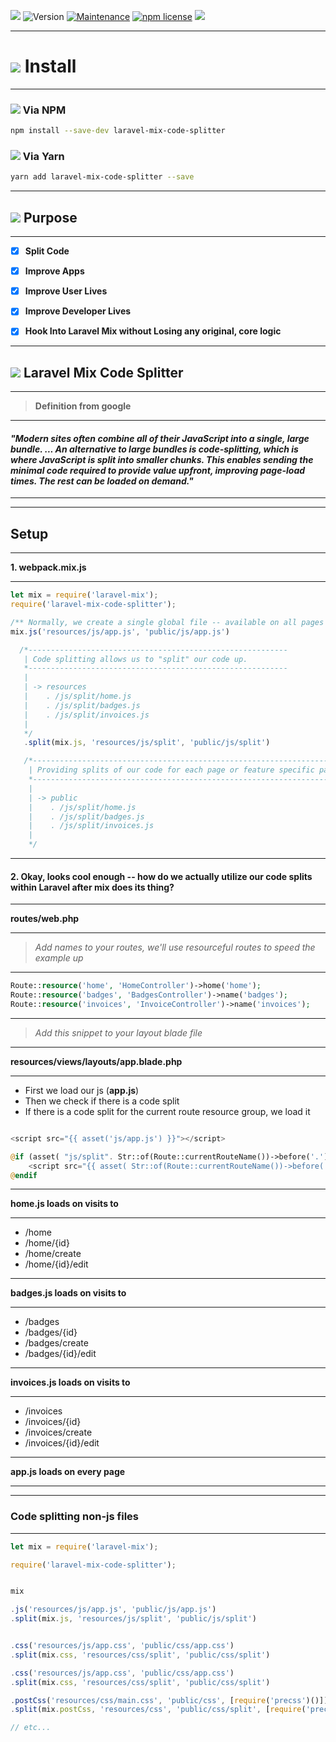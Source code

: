 <img src="https://img.icons8.com/fluent/28/000000/idea.png"></img>
![Version](https://img.shields.io/npm/v/laravel-mix-code-splitter.svg?color=success&logo=npm)
[![Maintenance](https://img.shields.io/badge/Maintained%3F-yes-green.svg?color=success&logo=github)](https://GitHub.com/Naereen/StrapDown.js/graphs/commit-activity)
[![npm license](https://img.shields.io/npm/l/laravel-mix-code-splitter.svg?color=success)](http://badge.fury.io/js/laravel-mix-code-splitter)
<img src="https://img.icons8.com/fluent/28/000000/idea.png"></img> 

---

# <img src="https://img.icons8.com/fluent/38/000000/download.png"/> Install

---


### <img src="https://img.icons8.com/color/21/000000/npm.png"/> Via NPM

```bash
npm install --save-dev laravel-mix-code-splitter
```

### <img src="https://img.icons8.com/color/21/000000/clew.png"/> Via Yarn

```bash
yarn add laravel-mix-code-splitter --save
```



---

## <img src="https://img.icons8.com/fluent/42/000000/ok.png"/> Purpose

---


- [x] **Split Code**
- [x] **Improve Apps**
- [x] **Improve User Lives**
- [x] **Improve Developer Lives**
- [x] **Hook Into Laravel Mix without Losing any original, core logic**


---

## <img src="https://img.icons8.com/cotton/58/000000/hot-coffee--v1.png"/> Laravel Mix Code Splitter

---

> **Definition from google**

---

#### _"Modern sites often combine all of their JavaScript into a single, large bundle. ... An alternative to large bundles is code-splitting, which is where JavaScript is split into smaller chunks. This enables sending the minimal code required to provide value upfront, improving page-load times. The rest can be loaded on demand."_

---


---

## Setup

---

**1. webpack.mix.js**

---

```js
let mix = require('laravel-mix');
require('laravel-mix-code-splitter');

/** Normally, we create a single global file -- available on all pages **/
mix.js('resources/js/app.js', 'public/js/app.js')

  /*----------------------------------------------------------
   | Code splitting allows us to "split" our code up.
   *----------------------------------------------------------
   |  
   | -> resources   
   |    . /js/split/home.js       
   |    . /js/split/badges.js
   |    . /js/split/invoices.js
   |         
   */  
   .split(mix.js, 'resources/js/split', 'public/js/split') 

   /*----------------------------------------------------------------------------
 	| Providing splits of our code for each page or feature specific page
 	*----------------------------------------------------------------------------
 	|  
 	| -> public  
 	|    . /js/split/home.js
 	|    . /js/split/badges.js
 	|    . /js/split/invoices.js
 	|
 	*/
```

---

#### **2. Okay, looks cool enough -- how do we actually utilize our code splits within Laravel __after__ mix does its thing?**

---

**routes/web.php**

---

> _Add names to your routes, we'll use resourceful routes to speed the example up_ 

---

```php
Route::resource('home', 'HomeController')->home('home');
Route::resource('badges', 'BadgesController')->name('badges');
Route::resource('invoices', 'InvoiceController')->name('invoices');
```

---

> _Add this snippet to your layout blade file_

---

**resources/views/layouts/app.blade.php**

---

- First we load our js (**app.js**)
- Then we check if there is a code split
- If there is a code split for the current route resource group, we load it

```php

<script src="{{ asset('js/app.js') }}"></script>

@if (asset( "js/split". Str::of(Route::currentRouteName())->before('.')->append('.js') ))
	<script src="{{ asset( Str::of(Route::currentRouteName())->before('.')->start('js/split')->finish('.js') ) }}"></script>
@endif
```


---

**home.js loads on visits to**

---

- /home
- /home/{id}
- /home/create
- /home/{id}/edit



---

**badges.js loads on visits to**

---

- /badges
- /badges/{id}
- /badges/create
- /badges/{id}/edit



---

**invoices.js loads on visits to**

---

- /invoices
- /invoices/{id}
- /invoices/create
- /invoices/{id}/edit



---

**app.js loads on every page**

---


---

### **Code splitting non-js files**

---

```js
let mix = require('laravel-mix');

require('laravel-mix-code-splitter');


mix

.js('resources/js/app.js', 'public/js/app.js')
.split(mix.js, 'resources/js/split', 'public/js/split') 


.css('resources/js/app.css', 'public/css/app.css')
.split(mix.css, 'resources/css/split', 'public/css/split')

.css('resources/js/app.css', 'public/css/app.css')
.split(mix.css, 'resources/css/split', 'public/css/split')

.postCss('resources/css/main.css', 'public/css', [require('precss')()])
.split(mix.postCss, 'resources/css', 'public/css/split', [require('precss')()])

// etc...
```


